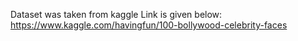
Dataset was taken from kaggle
Link is given below:<br>
https://www.kaggle.com/havingfun/100-bollywood-celebrity-faces

